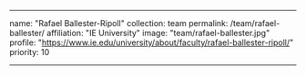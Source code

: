 ---

name: "Rafael Ballester-Ripoll"
collection: team
permalink: /team/rafael-ballester/
affiliation: "IE University"
image: "team/rafael-ballester.jpg"
profile: "https://www.ie.edu/university/about/faculty/rafael-ballester-ripoll/"
priority: 10

---